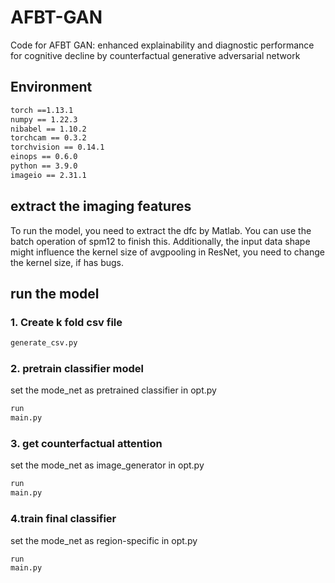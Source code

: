 # AFBT-GAN
Code for AFBT GAN: enhanced explainability and diagnostic performance for cognitive decline by counterfactual generative adversarial network

## __Environment__  
```diff  
torch ==1.13.1
numpy == 1.22.3  
nibabel == 1.10.2  
torchcam == 0.3.2  
torchvision == 0.14.1  
einops == 0.6.0  
python == 3.9.0  
imageio == 2.31.1
``` 
## extract the imaging features
To run the model, you need to extract the dfc by Matlab. You can use the batch operation of spm12 to finish this. Additionally, the input data shape might influence the kernel size of avgpooling in ResNet, you need to change the kernel size, if has bugs.  

## run the model
### __1. Create k fold csv file__  
```diff
generate_csv.py
```
### __2. pretrain classifier model__  
set the mode_net as pretrained classifier in opt.py
```diff
run
main.py
```
### __3. get counterfactual attention__  
set the mode_net as image_generator in opt.py
```diff
run
main.py
```
### __4.train final classifier__  
set the mode_net as region-specific in opt.py
```diff
run
main.py
```

